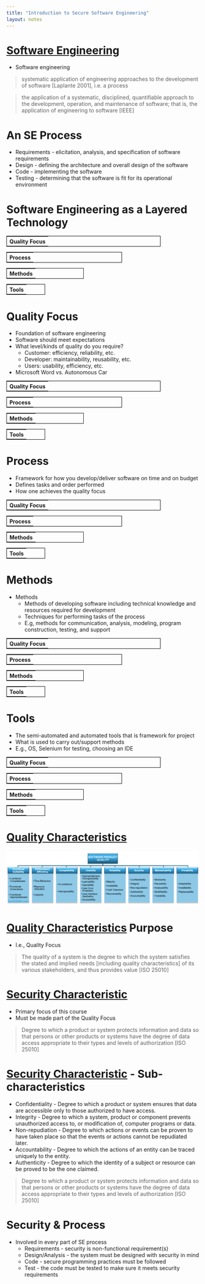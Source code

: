 ```yaml
---
title: "Introduction to Secure Software Engineering"
layout: notes
---
```


[Software Engineering]: https://en.wikipedia.org/wiki/Software_engineering
[quality]: /images/secure-software-engineering/quality.png
[Quality Characteristics]: https://iso25000.com/index.php/en/iso-25000-standards/iso-25010
[Security Characteristic]: https://iso25000.com/index.php/en/iso-25000-standards/iso-25010?start=6

# [Software Engineering]
* Software engineering 

> systematic application of engineering approaches to the development of software [Laplante 2001], i.e. a process

> the application of a systematic, disciplined, quantifiable approach to the development, operation, and maintenance of software; that is, the application of engineering to software [IEEE]

# An SE Process
* Requirements - elicitation, analysis, and specification of software requirements
* Design - defining the architecture and overall design of the software
* Code - implementing the software
* Testing - determining that the software is fit for its operational environment

# Software Engineering as a Layered Technology
<div>
<table style="width: 80%; border: 1px solid black"><tr><th style=" background-color: white; text-align: center">Quality Focus</th></tr></table>
<table style="width: 60%; border: 1px solid black"><tr><th style="background-color: white; text-align: center">Process</th></tr></table>
<table style="width: 40%; border: 1px solid black"><tr><th style="background-color: white; text-align: center">Methods</th></tr></table>
<table style="width: 20%; border: 1px solid black"><tr><th style="background-color: white; text-align: center">Tools</th></tr></table>
</div>

# Quality Focus
* Foundation of software engineering
* Software should meet expectations
* What level/kinds of quality do you require?
	* Customer: efficiency, reliability, etc.
	* Developer: maintainability, reusability, etc.
	* Users: usability, efficiency, etc.
* Microsoft Word vs. Autonomous Car

<table style="width: 80%; border: 1px solid black"><tr><th style=" background-color: white; text-align: center">Quality Focus</th></tr></table>
<table style="width: 60%; border: 1px solid black"><tr><th style="background-color: white; text-align: center">Process</th></tr></table>
<table style="width: 40%; border: 1px solid black"><tr><th style="background-color: white; text-align: center">Methods</th></tr></table>
<table style="width: 20%; border: 1px solid black"><tr><th style="background-color: white; text-align: center">Tools</th></tr></table>

# Process
* Framework for how you develop/deliver software on time and on budget
* Defines tasks and order performed
* How one achieves the quality focus

<table style="width: 80%; border: 1px solid black"><tr><th style=" background-color: white; text-align: center">Quality Focus</th></tr></table>
<table style="width: 60%; border: 1px solid black"><tr><th style="background-color: white; text-align: center">Process</th></tr></table>
<table style="width: 40%; border: 1px solid black"><tr><th style="background-color: white; text-align: center">Methods</th></tr></table>
<table style="width: 20%; border: 1px solid black"><tr><th style="background-color: white; text-align: center">Tools</th></tr></table>

# Methods
* Methods
	* Methods of developing software including technical knowledge and resources required for development
	* Techniques for performing tasks of the process
	* E.g, methods for communication, analysis, modeling, program construction, testing, and support

<table style="width: 80%; border: 1px solid black"><tr><th style=" background-color: white; text-align: center">Quality Focus</th></tr></table>
<table style="width: 60%; border: 1px solid black"><tr><th style="background-color: white; text-align: center">Process</th></tr></table>
<table style="width: 40%; border: 1px solid black"><tr><th style="background-color: white; text-align: center">Methods</th></tr></table>
<table style="width: 20%; border: 1px solid black"><tr><th style="background-color: white; text-align: center">Tools</th></tr></table>

# Tools
* The semi-automated and automated tools that is framework for project
* What is used to carry out/support methods
* E.g., OS, Selenium for testing, choosing an IDE

<table style="width: 80%; border: 1px solid black"><tr><th style=" background-color: white; text-align: center">Quality Focus</th></tr></table>
<table style="width: 60%; border: 1px solid black"><tr><th style="background-color: white; text-align: center">Process</th></tr></table>
<table style="width: 40%; border: 1px solid black"><tr><th style="background-color: white; text-align: center">Methods</th></tr></table>
<table style="width: 20%; border: 1px solid black"><tr><th style="background-color: white; text-align: center">Tools</th></tr></table>

# [Quality Characteristics]
![quality]

# [Quality Characteristics] Purpose
* I.e.,  Quality Focus

> The quality of a system is the degree to which the system satisfies the stated and implied needs [including quality characteristics] of its various stakeholders, and thus provides value [ISO 25010]

# [Security Characteristic]
* Primary focus of this course
* Must be made part of the Quality Focus

> Degree to which a product or system protects information and data so that persons or other products or systems have the degree of data access appropriate to their types and levels of authorization [ISO 25010]

# [Security Characteristic] - Sub-characteristics
* Confidentiality - Degree to which a product or system ensures that data are accessible only to those authorized to have access.
* Integrity - Degree to which a system, product or component prevents unauthorized access to, or modification of, computer programs or data.
* Non-repudiation - Degree to which actions or events can be proven to have taken place so that the events or actions cannot be repudiated later.
* Accountability - Degree to which the actions of an entity can be traced uniquely to the entity.
* Authenticity - Degree to which the identity of a subject or resource can be proved to be the one claimed.

> Degree to which a product or system protects information and data so that persons or other products or systems have the degree of data access appropriate to their types and levels of authorization [ISO 25010]

# Security & Process
* Involved in every part of SE process
	* Requirements - security is non-functional requirement(s)
	* Design/Analysis - the system must be designed with security in mind
	* Code - secure programming practices must be followed
	* Test - the code must be tested to make sure it meets security requirements
